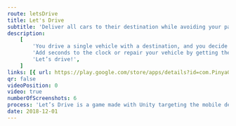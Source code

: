 ```yaml
---
route: letsDrive
title: Let's Drive
subtitle: 'Deliver all cars to their destination while avoiding your past trips!'
description:
    [
        'You drive a single vehicle with a destination, and you decide the way, but beware! In each round you will cross with all your previous vehicles and their routes.',
        'Add seconds to the clock or repair your vehicle by getting the powerups around the map. Will you deliver all cars to their destinations without accidents?',
        'Let’s drive!',
    ]
links: [{ url: https://play.google.com/store/apps/details?id=com.PinyaGames.LetsDrive, type: android }]
qr: false
videoPosition: 0
video: true
numberOfScreenshots: 6
process: 'Let’s Drive is a game made with Unity targeting the mobile devices. This app was developed alongside Alejandra Jiménez. The game is coded in C# and it is currently published on the Google Play Store.'
date: 2018-12-01
---
```

